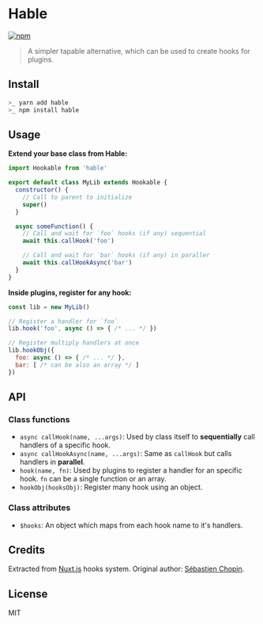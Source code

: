 # Hable

[![npm](https://img.shields.io/npm/v/hable.svg?style=flat-square)](https://www.npmjs.com/package/hable)

> A simpler tapable alternative, which can be used to create hooks for plugins.

## Install

```bash
>_ yarn add hable
>_ npm install hable
```

## Usage

**Extend your base class from Hable:**

```js
import Hookable from 'hable'

export default class MyLib extends Hookable {
  constructor() {
    // Call to parent to initialize
    super()
  }

  async someFunction() {
    // Call and wait for `foo` hooks (if any) sequential
    await this.callHook('foo')

    // Call and wait for `bar` hooks (if any) in paraller
    await this.callHookAsync('bar')
  }
}
```

**Inside plugins, register for any hook:**

```js
const lib = new MyLib()

// Register a handler for `foo`
lib.hook('foo', async () => { /* ... */ })

// Register multiply handlers at once
lib.hookObj({
  foo: async () => { /* ... */ },
  bar: [ /* can be also an array */ ]
})
```

## API

### Class functions

* `async callHook(name, ...args)`: Used by class itself to **sequentially** call handlers of a specific hook.
* `async callHookAsync(name, ...args)`: Same as `callHook` but calls handlers in **parallel**.
* `hook(name, fn)`: Used by plugins to register a handler for an specific hook. `fn` can be a single function or an array.
* `hookObj(hooksObj)`: Register many hook using an object.

### Class attributes

* `$hooks`: An object which maps from each hook name to it's handlers.

## Credits

Extracted from [Nuxt.js](github.com/nuxt/nuxt.js) hooks system. Original author: [Sébastien Chopin](https://github.com/Atinux).

## License

MIT

